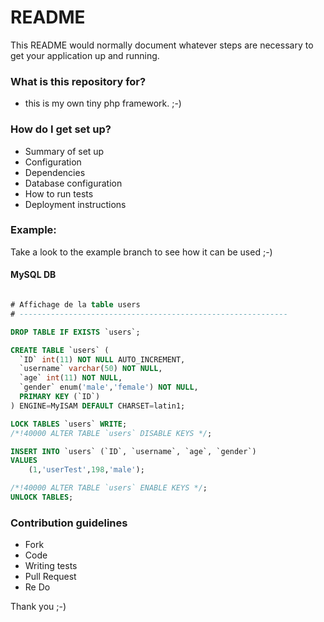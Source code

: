 # README #

This README would normally document whatever steps are necessary to get your application up and running.

### What is this repository for? ###

* this is my own tiny php framework. ;-)

### How do I get set up? ###

* Summary of set up
* Configuration
* Dependencies
* Database configuration
* How to run tests
* Deployment instructions

### Example:
Take a look to the example branch to see how it can be used ;-)

#### MySQL DB

```sql

# Affichage de la table users
# ------------------------------------------------------------

DROP TABLE IF EXISTS `users`;

CREATE TABLE `users` (
  `ID` int(11) NOT NULL AUTO_INCREMENT,
  `username` varchar(50) NOT NULL,
  `age` int(11) NOT NULL,
  `gender` enum('male','female') NOT NULL,
  PRIMARY KEY (`ID`)
) ENGINE=MyISAM DEFAULT CHARSET=latin1;

LOCK TABLES `users` WRITE;
/*!40000 ALTER TABLE `users` DISABLE KEYS */;

INSERT INTO `users` (`ID`, `username`, `age`, `gender`)
VALUES
	(1,'userTest',198,'male');

/*!40000 ALTER TABLE `users` ENABLE KEYS */;
UNLOCK TABLES;

```

### Contribution guidelines ###

* Fork
* Code
* Writing tests
* Pull Request
* Re Do

Thank you ;-)
